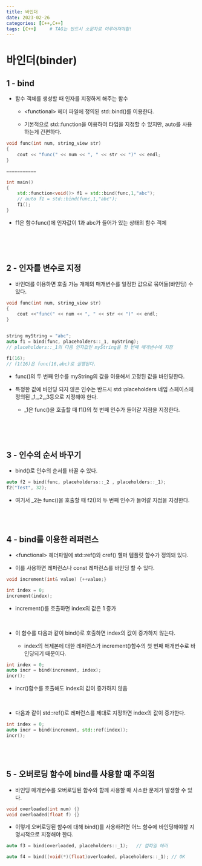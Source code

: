 ```yaml
---
title: 바인더
date: 2023-02-26
categories: [C++,C++]
tags: [C++]		# TAG는 반드시 소문자로 이루어져야함!
---
```


바인더(binder)
==============
1 - bind
-----------------
* 함수 객체를 생성할 때 인자를 지정하게 해주는 함수

  * \<functional> 헤더 파일에 정의된 std::bind()를 이용한다.

  * 기본적으로 std::function을 이용하여 타입을 지정할 수 있지만, auto를 사용하는게 간편하다.


```c++
void func(int num, string_view str)
{
    cout << "func(" << num << ", " << str << ")" << endl;
}

===========

int main()
{
    std::function<void()> f1 = std::bind(func,1,"abc");
    // auto f1 = std::bind(func,1,"abc");
    f1();
}
```

* f1은 함수func()에 인자값이 1과 abc가 들어가 있는 상태의 함수 객체


<br><br><br>

2 - 인자를 변수로 지정
--------------------------
* 바인더를 이용하면 호출 가능 개체의 매개변수를 일정한 값으로 묶어둘(바인딩) 수 있다.


```c++
void func(int num, string_view str)
{
    cout <<"func(" << num << ", " << str << ")" << endl;
}


string myString = "abc";
auto f1 = bind(func, placeholders::_1, myString);
// placeholders::_1의 다음 인자값인 myString을 첫 번째 매개변수에 지정

f1(16);
// f1(16)은 func(16,abc)로 실행된다.
```

* func()의 두 번째 인수를 myString의 값을 이용해서 고정된 값을 바인딩한다.

* 특정한 값에 바인딩 되지 않은 인수는 반드시 std::placeholders 네임 스페이스에 정의된 _1,_2,_3등으로 지정해야 한다.

    * _1은 func()을 호출할 때 f1()의 첫 번째 인수가 들어갈 지점을 지정한다.


<br><br><br>

3 - 인수의 순서 바꾸기
---------------------

* bind()로 인수의 순서를 바꿀 수 있다.

```c++
auto f2 = bind(func, placeholderss::_2 , placeholders::_1);
f2("Test", 32);
```

* 여기서 _2는 func()을 호출할 때 f2()의 두 번째 인수가 들어갈 지점을 지정한다.

<br><br>


4 - bind를 이용한 레퍼런스 
--------------------------

* \<functional> 헤더파일에 std::ref()와 cref() 헬퍼 템플릿 함수가 정의돼 있다.

* 이를 사용하면 레퍼런스나 const 레퍼런스를 바인딩 할 수 있다.

```c++
void increment(int& value) {++value;}

int index = 0;
increment(index);
```

* increment()를 호출하면 index의 값은 1 증가

<br>

* 이 함수를 다음과 같이 bind()로 호출하면 index의 값이 증가하지 않는다.

    * index의 복제본에 대한 레퍼런스가 increment()함수의 첫 번째 매개변수로 바인딩되기 때문이다.

```c++
int index = 0;
auto incr = bind(increment, index);
incr();
```

* incr()함수를 호출해도 index의 값이 증가하지 않음

<br>

* 다음과 같이 std::ref()로 레퍼런스를 제대로 지정하면 index의 값이 증가한다.

```c++
int index = 0;
auto incr = bind(increment, std::ref(index));
incr();
```

<br><br>

5 - 오버로딩 함수에 bind를 사용할 때 주의점
----------------
* 바인딩 매개변수를 오버로딩된 함수와 함께 사용할 때 사소한 문제가 발생할 수 있다.

```c++
void overloaded(int num) {}
void overloaded(float f) {}
```

* 이렇게 오버로딩된 함수에 대해 bind()를 사용하려면 어느 함수에 바인딩해야할 지 명시적으로 지정해야 한다.

```c++
auto f3 = bind(overloaded, placeholders::_1);   // 컴파일 에러

auto f4 = bind((void(*)(float)overloaded, placeholders::_1); // OK
```


